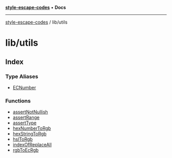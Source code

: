 [**style-escape-codes**](../../README.md) • **Docs**

***

[style-escape-codes](../../modules.md) / lib/utils

# lib/utils

## Index

### Type Aliases

- [ECNumber](type-aliases/ECNumber.md)

### Functions

- [assertNotNullish](functions/assertNotNullish.md)
- [assertRange](functions/assertRange.md)
- [assertType](functions/assertType.md)
- [hexNumberToRgb](functions/hexNumberToRgb.md)
- [hexStringToRgb](functions/hexStringToRgb.md)
- [hslToRgb](functions/hslToRgb.md)
- [indexOfReplaceAll](functions/indexOfReplaceAll.md)
- [rgbToEcRgb](functions/rgbToEcRgb.md)
